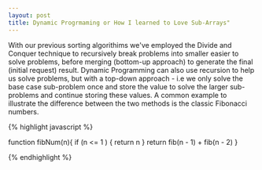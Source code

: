 ```yaml
---
layout: post
title: Dynamic Progrmaming or How I learned to Love Sub-Arrays"
---
```


With our previous sorting algorithims we've employed the Divide and Conquer technique to recursively break problems into smaller easier to solve problems, before merging (bottom-up approach) to generate the final (initial request) result.  Dynamic Programming can also use recursion to help us solve problems, but with a top-down approach - i.e we only solve the base case sub-problem once and store the value to solve the larger sub-problems and continue storing these values.  A common example to illustrate the difference between the two methods is the classic Fibonacci numbers.

{% highlight javascript %}

function fibNum(n){
    if (n <= 1 ) {
        return n
    } 
    return fib(n - 1) + fib(n - 2)
}

{% endhighlight %}
